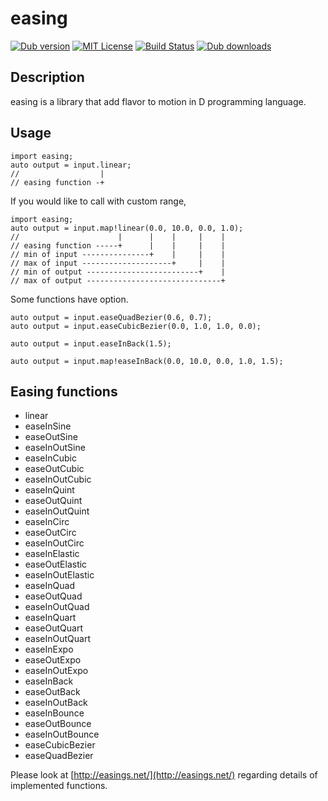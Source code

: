 easing
====

[![Dub version](https://img.shields.io/dub/v/easing.svg)](https://code.dlang.org/packages/easing)
[![MIT License](http://img.shields.io/badge/license-MIT-blue.svg?style=flat)](https://github.com/tanitta/easing/blob/master/LICENSE)
[![Build Status](https://travis-ci.org/tanitta/easing.svg?branch=master)](https://travis-ci.org/tanitta/easing)
[![Dub downloads](https://img.shields.io/dub/dt/easing.svg)](https://code.dlang.org/packages/easing)

## Description

easing is a library that add flavor to motion in D programming language.

## Usage
```
import easing;
auto output = input.linear;
//                  |
// easing function -+

```

If you would like to call with custom range, 

```
import easing;
auto output = input.map!linear(0.0, 10.0, 0.0, 1.0);
//                      |      |    |     |    |
// easing function -----+      |    |     |    |
// min of input ---------------+    |     |    |
// max of input --------------------+     |    |
// min of output -------------------------+    |
// max of output ------------------------------+
```

Some functions have option.

```
auto output = input.easeQuadBezier(0.6, 0.7);
auto output = input.easeCubicBezier(0.0, 1.0, 1.0, 0.0);

auto output = input.easeInBack(1.5);
```

```
auto output = input.map!easeInBack(0.0, 10.0, 0.0, 1.0, 1.5);
```

## Easing functions

- linear
- easeInSine
- easeOutSine
- easeInOutSine
- easeInCubic
- easeOutCubic
- easeInOutCubic
- easeInQuint
- easeOutQuint
- easeInOutQuint
- easeInCirc
- easeOutCirc
- easeInOutCirc
- easeInElastic
- easeOutElastic
- easeInOutElastic
- easeInQuad
- easeOutQuad
- easeInOutQuad
- easeInQuart
- easeOutQuart
- easeInOutQuart
- easeInExpo
- easeOutExpo
- easeInOutExpo
- easeInBack
- easeOutBack
- easeInOutBack
- easeInBounce
- easeOutBounce
- easeInOutBounce
- easeCubicBezier
- easeQuadBezier

Please look at [http://easings.net/](http://easings.net/) regarding details of implemented functions.
